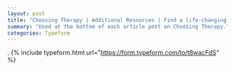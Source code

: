 ```yaml
---
layout: post
title: "Choosing Therapy | Additional Resources | Find a life-changing therapist."
summary: "Used at the bottom of each article post on Choosing Therapy."
categories: Typeform
---
```

.
{% include typeform.html url="https://form.typeform.com/to/t8wacFdS" %}
